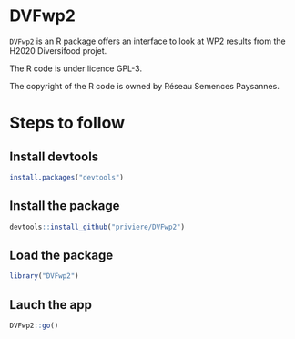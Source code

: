 # DVFwp2

`DVFwp2` is an R package offers an interface to look at WP2 results from the H2020 Diversifood projet.

The R code is under licence GPL-3.

The copyright of the R code is owned by Réseau Semences Paysannes.

# Steps to follow

## Install devtools
```r
install.packages("devtools")
```

## Install the package
```r
devtools::install_github("priviere/DVFwp2")
```

## Load the package
```r
library("DVFwp2")
```

## Lauch the app

```r
DVFwp2::go()
```
